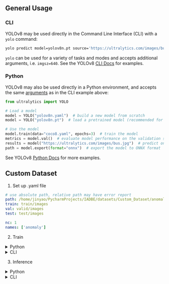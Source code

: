## General Usage
### CLI

YOLOv8 may be used directly in the Command Line Interface (CLI) with a `yolo` command:

```bash
yolo predict model=yolov8n.pt source='https://ultralytics.com/images/bus.jpg'
```

`yolo` can be used for a variety of tasks and modes and accepts additional arguments, i.e. `imgsz=640`. See the YOLOv8 [CLI Docs](https://docs.ultralytics.com/usage/cli) for examples.

### Python

YOLOv8 may also be used directly in a Python environment, and accepts the same [arguments](https://docs.ultralytics.com/usage/cfg/) as in the CLI example above:

```python
from ultralytics import YOLO

# Load a model
model = YOLO("yolov8n.yaml")  # build a new model from scratch
model = YOLO("yolov8n.pt")  # load a pretrained model (recommended for training)

# Use the model
model.train(data="coco8.yaml", epochs=3)  # train the model
metrics = model.val()  # evaluate model performance on the validation set
results = model("https://ultralytics.com/images/bus.jpg")  # predict on an image
path = model.export(format="onnx")  # export the model to ONNX format
```

See YOLOv8 [Python Docs](https://docs.ultralytics.com/usage/python) for more examples.

## Custom Dataset
1. Set up .yaml file
```yaml
# use absolute path, relative path may have error report
path: /home/jinyao/PycharmProjects/IADBE/datasets/Custom_Dataset/anomaly-detection.v2i.yolov8
train: train/images
val: valid/images
test: test/images

nc: 1
names: ['anomaly']
```

2. Train
<details>
<summary>Python</summary>

```python
from ultralytics import YOLO
import os
os.environ["WANDB_MODE"] = "dryrun"

# Define the path to your dataset YAML configuration file
data_config_path = 'path/to/your/custom_dataset_cardboard_YOLOv8.yaml'

# Load the YOLOv8 model
model = YOLO('yolov8m.pt')  # Replace with your model path if necessary

# Train the model
model.train(
    data=data_config_path,       # Path to your dataset YAML file
    epochs=50,                   # Number of epochs for training
    imgsz=800,                   # Image size for training
    batch=32,                    # Batch size
    workers=4,                   # Number of worker threads for data loading
    project='yolov8_project',    # Valid project name for wandb
    name='train_experiment',     # Experiment name for wandb
    save=True,                   # Whether to save the trained model
    save_period=-1,              # Save the model every N epochs, -1 means save only at the end
    cache=False,                 # Whether to cache images for faster training
    device=None,                 # Device to use for training (e.g., 'cpu' or 'cuda:0')
    amp=True                     # Use automatic mixed precision for faster training
)

```
</details>

<details>
<summary>CLI</summary>

```shell
yolo task=detect mode=train \
    data=path/to/your/custom_dataset_cardboard_YOLOv8.yaml \
    model=yolov8m.pt \
    epochs=50 \
    imgsz=800 \
    batch=32 \
    workers=4

```

</details>

3. Inference
<details>
<summary>Python</summary>

```python
from ultralytics import YOLO

# Load the trained YOLO model
model = YOLO('/path/to/your/yolov8_project/train_experiment/weights/best.pt')

# Perform prediction on the specified image
results = model.predict(source='/home/jinyao/PycharmProjects/IADBE/datasets/Custom_Dataset/anomaly-detection.v2i.yolov8/valid/images/20230522124919_png.rf.2dcb75d340f86c8b412d55ce20bd3bc2.jpg')

# Iterate over the results and display or save them
for result in results:
    result.show()  # Display the image with predictions
    result.save(filename='inferenced_image.jpg')  # Save the results to an output directory

```
</details>

<details>
<summary>CLI</summary>

```shell
yolo task=detect mode=predict \
    model=./runs/detect/train13/weights/best.pt \
    source='./datasets/anomaly-detection.v2i.yolov8/valid/images/xxx.jpg'
```
</details>